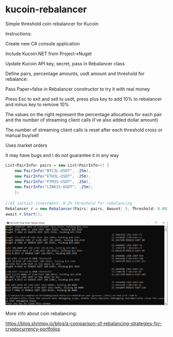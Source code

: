 # kucoin-rebalancer
Simple threshold coin rebalancer for Kucoin

Instructions:

Create new C# console application

Include Kucoin.NET from Project->Nuget

Update Kucoin API key, secret, pass in Rebalancer class

Define pairs, percentage amounts, usdt amount and threshold for rebalance:

Pass Paper=false in Rebalancer constructor to try it with real money

Press Esc to exit and sell to usdt, press plus key to add 10% to rebalancer and minus key to remove 10%

The values on the right represent the percentage allocations for each pair and the number of streaming client calls (I've also added dollar amount)

The number of streaming client calls is reset after each threshold cross or manual buy/sell

Uses market orders

It may have bugs and I do not guarantee it in any way

```csharp
List<PairInfo> pairs = new List<PairInfo>() {
    new PairInfo("BTC3L-USDT", .25m),
    new PairInfo("ETH3L-USDT", .25m),
    new PairInfo("FTM3S-USDT", .25m),
    new PairInfo("LINK3S-USDT", .25m),
    };

//$5 initial investment, 0.2% threshold for rebalancing 
Rebalancer r = new Rebalancer(Pairs: pairs, Amount: 5, Threshold: 0.002m); 
await r.Start();
```

![Screenshot](screenshot.png)

More info about coin rebalancing:

https://blog.shrimpy.io/blog/a-comparison-of-rebalancing-strategies-for-cryptocurrency-portfolios
